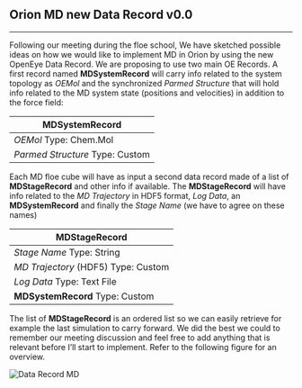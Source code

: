## Orion MD new Data Record v0.0

---------------------------

Following our meeting during the floe school, We have sketched possible ideas 
on how we would like to implement MD in Orion by using the new OpenEye Data 
Record. We are proposing to use two main OE Records. A first record named 
**MDSystemRecord** will carry info related to the system topology as *OEMol* 
and the synchronized *Parmed Structure* that will hold info related to the 
MD system state (positions and velocities) in addition to the force field:  

|**MDSystemRecord**|  
| ---------------- |  
|*OEMol*    Type: Chem.Mol|  
|*Parmed Structure*  Type: Custom|  

Each MD floe cube will have as input a second data record made of a list of 
**MDStageRecord** and other info if available. The **MDStageRecord** will have 
info related to the *MD Trajectory* in HDF5 format, *Log Data*, 
an **MDSystemRecord** and finally the *Stage Name* (we have to agree on these names)

|**MDStageRecord**|
| --------------- |
|*Stage Name*  Type: String|  
|*MD Trajectory* (HDF5)   Type: Custom|  
|*Log Data*   Type: Text File|  
|**MDSystemRecord**   Type: Custom|  

The list of **MDStageRecord** is an ordered list so we can easily 
retrieve for example the last simulation to carry forward. We did the best we could 
to remember our meeting discussion and feel free to add anything that is relevant 
before I’ll start to implement. Refer to the following figure for an overview.  

![Data Record MD](https://github.com/oess/openmm_orion/tree/gcalabro_data_record/MD_Data_Record/images/Plan_MD_DataRecord.png)


